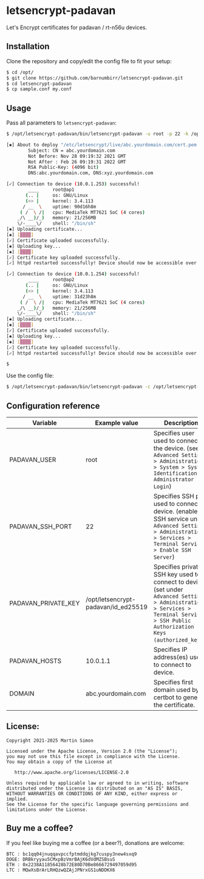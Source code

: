 # letsencrypt-padavan

Let's Encrypt certificates for padavan / rt-n56u devices.

## Installation

Clone the repository and copy/edit the config file to fit your setup:

```bash
$ cd /opt/
$ git clone https://github.com/barnumbirr/letsencrypt-padavan.git
$ cd letsencrypt-padavan
$ cp sample.conf my.conf
```

## Usage

Pass all parameters to `letsencrypt-padavan`:

```bash
$ /opt/letsencrypt-padavan/bin/letsencrypt-padavan -u root -p 22 -k /opt/letsencrypt-padavan/id_ed25519 -h 10.0.1.253 -h 10.0.1.254 -d abc.yourdomain.com

[✱] About to deploy "/etc/letsencrypt/live/abc.yourdomain.com/cert.pem:"
        Subject: CN = abc.yourdomain.com
        Not Before: Nov 28 09:19:32 2021 GMT
        Not After : Feb 26 09:19:31 2022 GMT
        RSA Public-Key: (4096 bit)
        DNS:abc.yourdomain.com, DNS:xyz.yourdomain.com

[✓] Connection to device (10.0.1.253) successful!
        ____     root@ap1
       (.. |     os: GNU/Linux
       (<> |     kernel: 3.4.113
      / __  \    uptime: 90d16h8m
     ( /  \ /|   cpu: MediaTek MT7621 SoC (4 cores)
    _/\ __)/_)   memory: 21/256MB
    \/-____\/    shell: "/bin/sh"
[✱] Uploading certificate...
[✱] [▓▓▓▓]
[✓] Certificate uploaded successfully.
[✱] Uploading key...
[✱] [▓▓▓▓]
[✓] Certificate key uploaded successfully.
[✓] httpd restarted successfully! Device should now be accessible over HTTPS.

[✓] Connection to device (10.0.1.254) successful!
        ____     root@ap2
       (.. |     os: GNU/Linux
       (<> |     kernel: 3.4.113
      / __  \    uptime: 31d23h8m
     ( /  \ /|   cpu: MediaTek MT7621 SoC (4 cores)
    _/\ __)/_)   memory: 21/256MB
    \/-____\/    shell: "/bin/sh"
[✱] Uploading certificate...
[✱] [▓▓▓▓]
[✓] Certificate uploaded successfully.
[✱] Uploading key...
[✱] [▓▓▓▓]
[✓] Certificate key uploaded successfully.
[✓] httpd restarted successfully! Device should now be accessible over HTTPS.

$
```

Use the config file:

```bash
$ /opt/letsencrypt-padavan/bin/letsencrypt-padavan -c /opt/letsencrypt-padavan/my.conf
```

## Configuration reference

| Variable            | Example value                       | Description                                                                                                                                                                            |
| ------------------- | ----------------------------------- | -------------------------------------------------------------------------------------------------------------------------------------------------------------------------------------- |
| PADAVAN_USER        | root                                | Specifies user used to connect to the device. (see `Advanced Settings > Administration > System > System Identification > Administrator Login`)                                        |
| PADAVAN_SSH_PORT    | 22                                  | Specifies SSH port used to connect to device. (enable SSH service under `Advanced Settings > Administration > Services > Terminal Services > Enable SSH Server`)                       |
| PADAVAN_PRIVATE_KEY | /opt/letsencrypt-padavan/id_ed25519 | Specifies private SSH key used to connect to device. (set under `Advanced Settings > Administration > Services > Terminal Services > SSH Public Authorization Keys (authorized_keys)`) |
| PADAVAN_HOSTS       | 10.0.1.1                            | Specifies IP address(es) used to connect to device.                                                                                                                                    |
| DOMAIN              | abc.yourdomain.com                  | Specifies first domain used by certbot to generate the certificate.                                                                                                                    |

## License:

```
Copyright 2021-2025 Martin Simon

Licensed under the Apache License, Version 2.0 (the "License");
you may not use this file except in compliance with the License.
You may obtain a copy of the License at

   http://www.apache.org/licenses/LICENSE-2.0

Unless required by applicable law or agreed to in writing, software
distributed under the License is distributed on an "AS IS" BASIS,
WITHOUT WARRANTIES OR CONDITIONS OF ANY KIND, either express or implied.
See the License for the specific language governing permissions and
limitations under the License.
```

## Buy me a coffee?

If you feel like buying me a coffee (or a beer?), donations are welcome:

```
BTC : bc1qq04jnuqqavpccfptmddqjkg7cuspy3new4sxq9
DOGE: DRBkryyau5CMxpBzVmrBAjK6dVdMZSBsuS
ETH : 0x2238A11856428b72E80D70Be8666729497059d95
LTC : MQwXsBrArLRHQzwQZAjJPNrxGS1uNDDKX6
```
